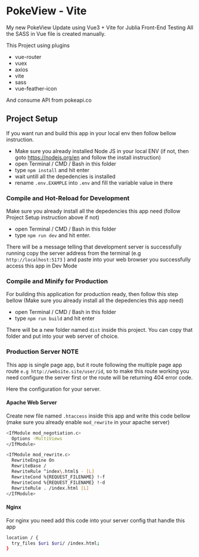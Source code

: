 # PokeView - Vite

My new PokeView Update using Vue3 + Vite for Jublia Front-End Testing
All the SASS in Vue file is created manually.

This Project using plugins
- vue-router
- vuex
- axios
- vite
- sass
- vue-feather-icon

And consume API from pokeapi.co


## Project Setup

If you want run and build this app in your local env then follow bellow instruction.

- Make sure you already installed Node JS in your local ENV (if not, then goto https://nodejs.org/en and follow the install instruction)
- open Terminal / CMD / Bash in this folder
- type ```npm install``` and hit enter
- wait untill all the depedencies is installed
- rename ```.env.EXAMPLE``` into ```.env``` and fill the variable value in there

### Compile and Hot-Reload for Development

Make sure you already install all the depedencies this app need (follow Project Setup instruction above if not)

- open Terminal / CMD / Bash in this folder
- type ```npm run dev``` and hit enter.

There will be a message telling that development server is successfully running
copy the server address from the terminal (e.g ```http://localhost:5173``` ) and paste into your web browser
you successfully access this app in Dev Mode

### Compile and Minify for Production

For building this application for production ready, then follow this step bellow (Make sure you already install all the depedencies this app need)

- open Terminal / CMD / Bash in this folder
- type ```npm run build``` and hit enter

There will be a new folder named ```dist``` inside this project.
You can copy that folder and put into your web server of choice.

### Production Server NOTE

This app is single page app, but it route following the multiple page app route ```e.g http://website.site/user/id```, so to make this route working you need configure the server first or the route will be returning 404 error code.

Here the configuration for your server.

#### Apache Web Server

Create new file named ```.htaccess``` inside this app and write this code bellow (make sure you already enable ```mod_rewrite``` in your apache server)

```sh
<IfModule mod_negotiation.c>
  Options -MultiViews
</IfModule>

<IfModule mod_rewrite.c>
  RewriteEngine On
  RewriteBase /
  RewriteRule ^index\.html$ - [L]
  RewriteCond %{REQUEST_FILENAME} !-f
  RewriteCond %{REQUEST_FILENAME} !-d
  RewriteRule . /index.html [L]
</IfModule>
```

#### Nginx

For nginx you need add this code into your server config that handle this app

```sh
location / {
  try_files $uri $uri/ /index.html;
}
```
